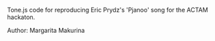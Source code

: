 Tone.js code for reproducing Eric Prydz's 'Pjanoo' song for the ACTAM hackaton. 

Author: Margarita Makurina
